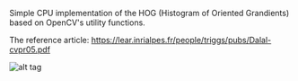 Simple CPU implementation of the HOG (Histogram of Oriented Grandients) based on OpenCV's utility functions.

The reference article: https://lear.inrialpes.fr/people/triggs/pubs/Dalal-cvpr05.pdf

![alt tag](https://raw.githubusercontent.com/lcit/HOG/master/img/HOG.png)
